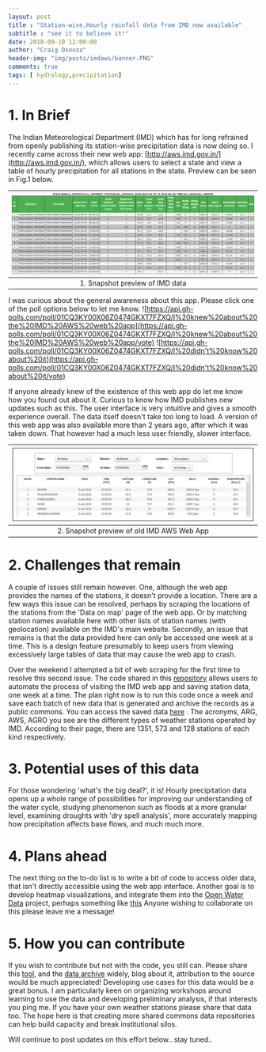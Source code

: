 ```yaml
---
layout: post
title : "Station-wise,Hourly rainfall data from IMD now available"
subtitle : "see it to believe it!"
date: 2018-09-10 12:00:00
author: "Craig Dsouza"
header-img: "img/posts/imdaws/banner.PNG"
comments: true
tags: [ hydrology,precipitation]
---
```


# 1. In Brief
The Indian Meteorological Department (IMD) which has for long refrained from openly publishing its station-wise precipitation data is now doing so.
I recently came across their new web app: [http://aws.imd.gov.in/](http://aws.imd.gov.in/), which allows users to select a state and view a
table of hourly precipitation for all stations in the state. Preview can be seen in Fig.1 below.  

|![Preview of IMD AWS Web App](/img/posts/imdaws/data-preview.PNG)|
|:--:|
| 1. Snapshot preview of IMD data |

I was curious about the general awareness about this app. Please click one of the poll options below to let me know.
![https://api.gh-polls.com/poll/01CQ3KY00X06Z0474GKXT7FZXQ/I%20knew%20about%20the%20IMD%20AWS%20web%20app](https://api.gh-polls.com/poll/01CQ3KY00X06Z0474GKXT7FZXQ/I%20knew%20about%20the%20IMD%20AWS%20web%20app/vote)
![https://api.gh-polls.com/poll/01CQ3KY00X06Z0474GKXT7FZXQ/I%20didn't%20know%20about%20it](https://api.gh-polls.com/poll/01CQ3KY00X06Z0474GKXT7FZXQ/I%20didn't%20know%20about%20it/vote)

If anyone already knew of the existence of this web app do let me know how you found out about it. Curious to know how IMD publishes new updates such as this.
The user interface is very intuitive and gives a smooth experience overall. The data itself doesn't take too long to load. A version of this
web app was also available more than 2 years ago, after which it was taken down. That however had a much less user friendly, slower interface.

|![Preview of Old IMD AWS Web App](/img/posts/imdaws/old-imdaws.png)|
|:--:|
| 2. Snapshot preview of old IMD AWS Web App |

# 2. Challenges that remain
A couple of issues still remain however. One, although the web app provides the names of the stations, it doesn't provide a location. There are a few
ways this issue can be resolved, perhaps by scraping the locations of the stations from the 'Data on map' page of the web app. Or by matching station names
available here with other lists of station names (with geolocation) available on the IMD's main website. Secondly, an issue that remains is that the data 
provided here can only be accessed one week at a time. This is a design feature presumably to keep users from viewing excessively large tables of data that
may cause the web app to crash. 

Over the weekend I attempted a bit of web scraping for the first time to resolve this second issue. The code shared in this 
[repository](https://github.com/craigdsouza/getRainfallData) allows users to automate the process of visiting the IMD web app and saving station data, 
one week at a time. The plan right now is to run this code once a week and save each batch of new data that is generated and archive the records as a public 
commons. You can access the saved data [here](https://github.com/craigdsouza/getRainfallData/tree/master/data) . The acronyms, ARG, AWS, AGRO you see are 
the different types of weather stations operated by IMD. According to their page, there are 1351, 573 and 128 stations of each kind respectively.

# 3. Potential uses of this data
For those wondering 'what's the big deal?', it is! Hourly precipitation data opens up a whole range of possibilities for improving our understanding of the water
cycle, studying phenomenon such as floods at a more granular level, examining droughts with 'dry spell analysis', more accurately mapping how precipitation affects
base flows, and much much more.

# 4. Plans ahead
The next thing on the to-do list is to write a bit of code to access older data, that isn't directly accessible using the web app interface. Another goal is to
develop heatmap visualizations, and integrate them into the [Open Water Data](http://water-data-web-app.appspot.com/) project, perhaps something like 
[this](https://www.patrick-wied.at/static/heatmapjs/) Anyone wishing to collaborate on this please leave me a message! 

# 5. How you can contribute
If you wish to contribute but not with the code, you still can. Please share this [tool](http://aws.imd.gov.in/), and the [data archive](https://github.com/craigdsouza/getRainfallData/tree/master/data)
widely, blog about it, attribution to the source would be much appreciated! Developing use cases for this data would be a great bonus. I am particularly keen on organizing 
workshops around learning to use the data and developing preliminary analysis, if that interests you ping me. If you have your own weather stations please share that data too. 
The hope here is that creating more shared commons data repositories can help build capacity and break institutional silos.

Will continue to post updates on this effort below.. stay tuned..


